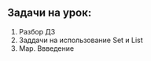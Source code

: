 ## Задачи на урок:

  
1.  Разбор ДЗ   
2.  Заддачи на использование Set и List   
3.  Map. Ввведение  
  
